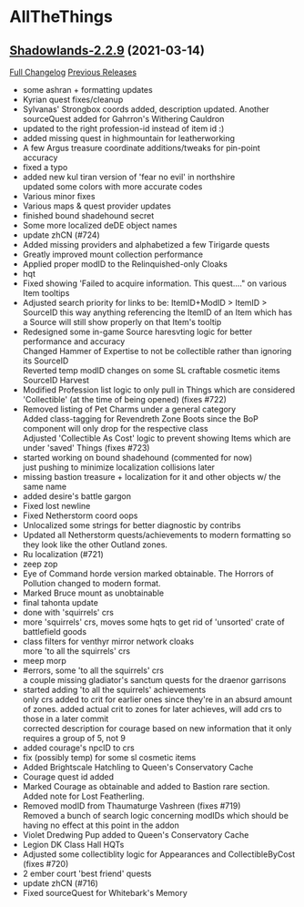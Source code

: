 # AllTheThings

## [Shadowlands-2.2.9](https://github.com/DFortun81/AllTheThings/tree/Shadowlands-2.2.9) (2021-03-14)
[Full Changelog](https://github.com/DFortun81/AllTheThings/compare/2.2.8...Shadowlands-2.2.9) [Previous Releases](https://github.com/DFortun81/AllTheThings/releases)

- some ashran + formatting updates  
- Kyrian quest fixes/cleanup  
- Sylvanas' Strongbox coords added, description updated. Another sourceQuest added for Gahrron's Withering Cauldron  
- updated to the right profession-id instead of item id :)  
- added missing quest in highmountain for leatherworking  
- A few Argus treasure coordinate additions/tweaks for pin-point accuracy  
- fixed a typo  
- added new kul tiran version of 'fear no evil' in northshire  
    updated some colors with more accurate codes  
- Various minor fixes  
- Various maps & quest provider updates  
- finished bound shadehound secret  
- Some more localized deDE object names  
- update zhCN (#724)  
- Added missing providers and alphabetized a few Tirigarde quests  
- Greatly improved mount collection performance  
- Applied proper modID to the Relinquished-only Cloaks  
- hqt  
- Fixed showing 'Failed to acquire information. This quest...." on various Item tooltips  
- Adjusted search priority for links to be: ItemID+ModID > ItemID > SourceID this way anything referencing the ItemID of an Item which has a Source will still show properly on that Item's tooltip  
- Redesigned some in-game Source haresvting logic for better performance and accuracy  
    Changed Hammer of Expertise to not be collectible rather than ignoring its SourceID  
    Reverted temp modID changes on some SL craftable cosmetic items  
    SourceID Harvest  
- Modified Profession list logic to only pull in Things which are considered 'Collectible' (at the time of being opened) (fixes #722)  
- Removed listing of Pet Charms under a general category  
    Added class-tagging for Revendreth Zone Boots since the BoP component will only drop for the respective class  
    Adjusted 'Collectible As Cost' logic to prevent showing Items which are under 'saved' Things (fixes #723)  
- started working on bound shadehound (commented for now)  
    just pushing to minimize localization collisions later  
- missing bastion treasure + localization for it and other objects w/ the same name  
- added desire's battle gargon  
- Fixed lost newline  
- Fixed Netherstorm coord oops  
- Unlocalized some strings for better diagnostic by contribs  
- Updated all Netherstorm quests/achievements to modern formatting so they look like the other Outland zones.  
- Ru localization (#721)  
- zeep zop  
- Eye of Command horde version marked obtainable.  The Horrors of Pollution changed to modern format.  
- Marked Bruce mount as unobtainable  
- final tahonta update  
- done with 'squirrels' crs  
- more 'squirrels' crs, moves some hqts to get rid of 'unsorted' crate of battlefield goods  
- class filters for venthyr mirror network cloaks  
    more 'to all the squirrels' crs  
- meep morp  
- #errors, some 'to all the squirrels' crs  
    a couple missing gladiator's sanctum quests for the draenor garrisons  
- started adding 'to all the squirrels' achievements  
    only crs added to crit for earlier ones since they're in an absurd amount of zones.  added actual crit to zones for later achieves, will add crs to those in a later commit  
    corrected description for courage based on new information that it only requires a group of 5, not 9  
- added courage's npcID to crs  
- fix (possibly temp) for some sl cosmetic items  
- Added Brightscale Hatchling to Queen's Conservatory Cache  
- Courage quest id added  
- Marked Courage as obtainable and added to Bastion rare section. Added note for Lost Featherling.  
- Removed modID from Thaumaturge Vashreen (fixes #719)  
    Removed a bunch of search logic concerning modIDs which should be having no effect at this point in the addon  
- Violet Dredwing Pup added to Queen's Conservatory Cache  
- Legion DK Class Hall HQTs  
- Adjusted some collectiblity logic for Appearances and CollectibleByCost (fixes #720)  
- 2 ember court 'best friend' quests  
- update zhCN (#716)  
- Fixed sourceQuest for Whitebark's Memory  
